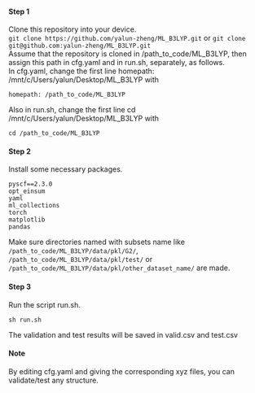 #### Step 1
Clone this repository into your device.  
`git clone https://github.com/yalun-zheng/ML_B3LYP.git`  or  `git clone git@github.com:yalun-zheng/ML_B3LYP.git`    
Assume that the repository is cloned in /path_to_code/ML_B3LYP, then assign this path in cfg.yaml and in run.sh, separately, as follows.   
In cfg.yaml, change the first line homepath: /mnt/c/Users/yalun/Desktop/ML_B3LYP with  
```
homepath: /path_to_code/ML_B3LYP
```     
Also in run.sh, change the first line cd /mnt/c/Users/yalun/Desktop/ML_B3LYP with  
```
cd /path_to_code/ML_B3LYP
```

#### Step 2
Install some necessary packages.  
```numpy==1.26.0  
pyscf==2.3.0
opt_einsum
yaml
ml_collections
torch  
matplotlib
pandas
```
Make sure directories named with subsets name like `/path_to_code/ML_B3LYP/data/pkl/G2/`, `/path_to_code/ML_B3LYP/data/pkl/test/` or `/path_to_code/ML_B3LYP/data/pkl/other_dataset_name/`  are made.
#### Step 3
Run the script run.sh.  
```
sh run.sh
```
The validation and test results will be saved in valid.csv and test.csv    

#### Note  
By editing cfg.yaml and giving the corresponding xyz files, you can validate/test any structure.
